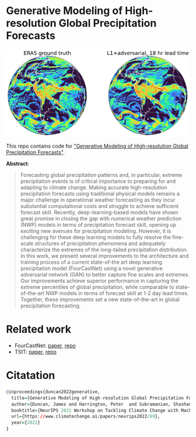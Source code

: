 # Generative Modeling of High-resolution Global Precipitation Forecasts

![Forecast of precipitation at 18hr lead time.](assets/precip_adversarial.png)

This repo contains code for ["Generative Modeling of High-resolution Global
Precipitation Forecasts"](https://www.climatechange.ai/papers/neurips2022/89).

**Abstract**:

> Forecasting global precipitation patterns and, in particular, extreme
> precipitation events is of critical importance to preparing for and adapting
> to climate change. Making accurate high-resolution precipitation forecasts
> using traditional physical models remains a major challenge in operational
> weather forecasting as they incur substantial computational costs and struggle
> to achieve sufficient forecast skill. Recently, deep-learning-based models
> have shown great promise in closing the gap with numerical weather prediction
> (NWP) models in terms of precipitation forecast skill, opening up exciting new
> avenues for precipitation modeling. However, it is challenging for these deep
> learning models to fully resolve the fine-scale structures of precipitation
> phenomena and adequately characterize the extremes of the long-tailed
> precipitation distribution. In this work, we present several improvements to
> the architecture and training process of a current state-of-the art deep
> learning precipitation model (FourCastNet) using a novel generative
> adversarial network (GAN) to better capture fine scales and extremes. Our
> improvements achieve superior performance in capturing the extreme percentiles
> of global precipitation, while comparable to state-of-the-art NWP models in
> terms of forecast skill at 1-2 day lead times. Together, these improvements
> set a new state-of-the-art in global precipitation forecasting.

# Related work

- FourCastNet: [paper](https://arxiv.org/abs/2202.11214), [repo](https://github.com/NVlabs/FourCastNet)
- TSIT: [paper](https://arxiv.org/abs/2007.12072), [repo](https://github.com/EndlessSora/TSIT)

# Citatation

```r
@inproceedings{duncan2022generative,
  title={Generative Modeling of High-resolution Global Precipitation Forecasts},
  author={Duncan, James and Harrington, Peter  and Subramanian, Shashank},
  booktitle={NeurIPS 2022 Workshop on Tackling Climate Change with Machine Learning},
  url={https://www.climatechange.ai/papers/neurips2022/89},
  year={2022}
}
```
